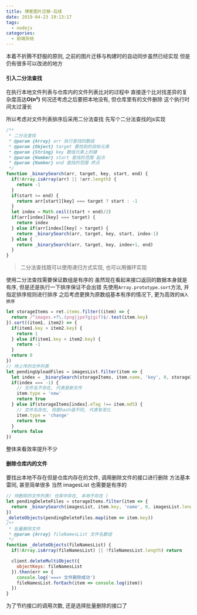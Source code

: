 ```yaml
---
title: 博客图片迁移-后续
date: 2019-04-23 19:13:17
tags: 
  - nodejs
categories: 
  - 前端杂烩
---
```


本着不折腾不舒服的原则, 之前的图片迁移与构建时的自动同步虽然已经实现
但是仍有很多可以改进的地方
<!-- more -->

#### 引入二分法查找
在执行本地文件列表与仓库内的文件列表比对的过程中
直接逐个比对找差异的复杂度高达**O(n²)**
何况还考虑之后要把本地没有, 但仓库里有的文件删除
这个执行时间太过漫长

所以考虑对文件列表排序后采用二分法查找
先写个二分法查找的js实现
```javascript
/**
 * 二分法查找
 * @param {Array} arr 执行查找的数组 
 * @param {Object} target 要找到的目标元素
 * @param {String} key 数组元素上的键
 * @param {Number} start 查找的范围 起点
 * @param {Number} end 查找的范围 终点
 */
function _binarySearch(arr, target, key, start, end) {
  if(!Array.isArray(arr) || !arr.length) {
    return -1
  }
  if(start >= end) {
    return arr[start][key] === target ? start : -1
  }
  let index = Math.ceil((start + end)/2)
  if(arr[index][key] === target) {
    return index
  } else if(arr[index][key] > target) {
    return _binarySearch(arr, target, key, start, index-1)
  } else {
    return _binarySearch(arr, target, key, index+1, end)
  }
}
```
> 二分法查找既可以使用递归方式实现, 也可以用循环实现

使用二分法查找需要保证数组是有序的
虽然现在看起来接口返回的数据本身就是有序, 但是还是执行一下排序保证不会出错
先使用`Array.prototype.sort`方法, 并指定排序规则进行排序
之后考虑更换为原数组基本有序的情况下, 更为高效的`插入排序`

```javascript
let storageItems = ret.items.filter((item) => {
  return /^images.+?\.(png|jpe?g|gif)$/.test(item.key)
}).sort((item1, item2) => {
  if(item1.key > item2.key) {
    return 1
  } else if(item1.key < item2.key) {
    return -1
  }
  return 0
})
// 待上传的文件列表
let pendingUploadFiles = imagesList.filter(item => {
  let index = _binarySearch(storageItems, item.name, 'key', 0, storageItems.length-1)
  if(index === -1) {
    // 文件名不存在, 代表是新文件
    item.type = 'new'
    return true
  } else if(storageItems[index].eTag !== item.md5) {
    // 文件名存在, 但是hash值不同, 代表有变化
    item.type = 'change'
    return true
  }
  return false
})
```
整体来看效率提升不少

#### 删除仓库内的文件
要找出本地不存在但是仓库内存在的文件, 调用删除文件的接口进行删除
方法基本雷同, 甚至简单很多
当然 imagesList 也需要是有序的
```javascript
// 待删除的文件列表( 仓库中存在, 本地不存在 )
let pendingDeleteFiles = storageItems.filter(item => {
  return _binarySearch(imagesList, item.key, 'name', 0, imagesList.length-1) === -1
})
_deleteObjects(pendingDeleteFiles.map(item => item.key))
/**
 * 批量删除文件
 * @param {Array} fileNamesList 文件名数组
 */
function _deleteObjects(fileNamesList) {
  if(!Array.isArray(fileNamesList) || !fileNamesList.length) return

  client.deleteMultiObject({
    objectKeys: fileNamesList
  }).then(err => {
    console.log('===> 文件删除成功')
    fileNamesList.forEach(item => console.log(item))
  })
}
```
为了节约接口的调用次数, 还是选择批量删除的接口了

